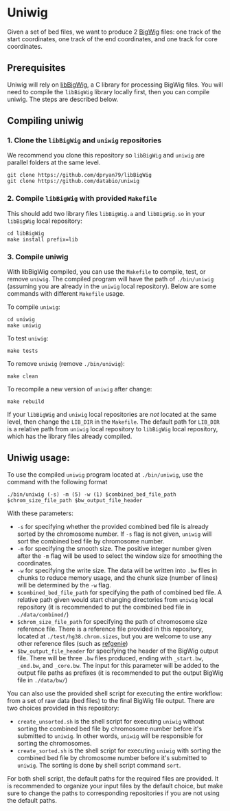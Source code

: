 # Uniwig

Given a set of bed files, we want to produce 2 [BigWig](http://genome.ucsc.edu/goldenPath/help/bigWig.html) files: one track of the start coordinates, one track of the end coordinates, and one track for core coordinates.

## Prerequisites

Uniwig will rely on [libBigWig](https://github.com/dpryan79/libBigWig), a C library for processing BigWig files. You will need to compile the `libBigWig` library locally first, then you can compile uniwig. The steps are described below.

## Compiling uniwig

### 1. Clone the `libBigWig` and `uniwig` repositories

We recommend you clone this repository so `libBigWig` and `uniwig` are parallel folders at the same level. 

```
git clone https://github.com/dpryan79/libBigWig
git clone https://github.com/databio/uniwig
```

### 2. Compile `libBigWig` with provided `Makefile`

This should add two library files `libBigWig.a` and `libBigWig.so` in your `libBigWig` local repository:

```
cd libBigWig
make install prefix=lib
```

### 3. Compile uniwig

With libBigWig compiled, you can use the `Makefile` to compile, test, or remove `uniwig`. The compiled program will have the path of `./bin/uniwig` (assuming you are already in the `uniwig` local repository). Below are some commands with different `Makefile` usage.

To compile `uniwig`:

```
cd uniwig
make uniwig
```

To test `uniwig`:

```
make tests
```

To remove `uniwig` (remove `./bin/uniwig`):
```
make clean
```

To recompile a new version of `uniwig` after change:
```
make rebuild
```

If your `libBigWig` and `uniwig` local repositories are *not* located at the same level, then change the `LIB_DIR` in the `Makefile`. The default path for `LIB_DIR` is a relative path from `uniwig` local repository to `libBigWig` local repository, which has the library files already compiled.

## Uniwig usage:

To use the compiled `uniwig` program located at `./bin/uniwig`, use the command with the following format

```
./bin/uniwig (-s) -m (5) -w (1) $combined_bed_file_path $chrom_size_file_path $bw_output_file_header
```

With these parameters:

- `-s` for specifying whether the provided combined bed file is already sorted by the chromosome number. If `-s` flag is not given, `uniwig` will sort the combined bed file by chromosome number.
- `-m` for specifying the smooth size. The positive integer number given after the `-m` flag will be used to select the window size for smoothing the coordinates.
- `-w` for specifying the write size. The data will be written into `.bw` files in chunks to reduce memory usage, and the chunk size (number of lines) will be determined by the `-w` flag.
- `$combined_bed_file_path` for specifying the path of combined bed file. A relative path given would start changing directories from `uniwig` local repository (it is recommended to put the combined bed file in `./data/combined/`)
- `$chrom_size_file_path` for specifying the path of chromosome size reference file. There is a reference file provided in this repository, located at `./test/hg38.chrom.sizes`, but you are welcome to use any other reference files (such as [refgenie](https://refgenie.databio.org/en/latest/))
- `$bw_output_file_header` for specifying the header of the BigWig output file. There will be three `.bw` files produced, ending with `_start.bw`, `_end.bw`, and `_core.bw`. The input for this parameter will be added to the output file paths as prefixes (it is recommended to put the output BigWig file in `./data/bw/`)

You can also use the provided shell script for executing the entire workflow: from a set of raw data (bed files) to the final BigWig file output. There are two choices provided in this repository:
- `create_unsorted.sh` is the shell script for executing `uniwig` without sorting the combined bed file by chromosome number before it's submitted to `uniwig`. In other words, `uniwig` will be responsible for sorting the chromosomes.
- `create_sorted.sh` is the shell script for executing `uniwig` with sorting the combined bed file by chromosome number before it's submitted to `uniwig`. The sorting is done by shell script command `sort`.

For both shell script, the default paths for the required files are provided. It is recommended to organize your input files by the default choice, but make sure to change the paths to corresponding repositories if you are not using the default paths.
